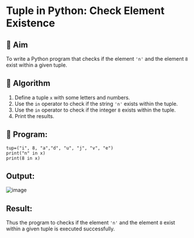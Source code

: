 # Tuple in Python: Check Element Existence

## 🎯 Aim
To write a Python program that checks if the element `'n'` and the element `8` exist within a given tuple.

## 🧠 Algorithm
1. Define a tuple `x` with some letters and numbers.
2. Use the `in` operator to check if the string `'n'` exists within the tuple.
3. Use the `in` operator to check if the integer `8` exists within the tuple.
4. Print the results.

## 🧾 Program:
```
tup=("i", 8, "a","d", "u", "j", "v", "e") 
print("n" in x) 
print(8 in x)
```

## Output:
![image](https://github.com/user-attachments/assets/718a77d7-9956-4ce6-a136-2160eb605068)


## Result:
Thus the program to checks if the element `'n'` and the element `8` exist within a given tuple is executed successfully.

